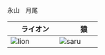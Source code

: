 永山　月尾

|　ライオン　|　　猿　　|
|---|---|
|![lion](https://user-images.githubusercontent.com/44186898/46993639-2d720680-d14b-11e8-883d-be59acad4656.jpg)|![saru](https://user-images.githubusercontent.com/44186898/46993637-2b0fac80-d14b-11e8-80ab-e5238f478bb7.jpg)|
